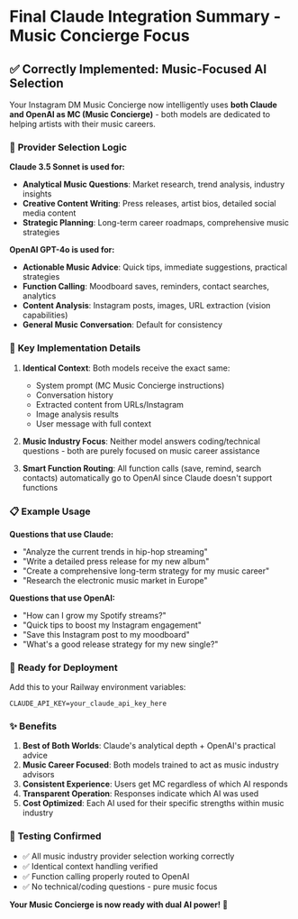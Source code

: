 # Final Claude Integration Summary - Music Concierge Focus

## ✅ **Correctly Implemented: Music-Focused AI Selection**

Your Instagram DM Music Concierge now intelligently uses **both Claude and OpenAI as MC (Music Concierge)** - both models are dedicated to helping artists with their music careers.

### 🎵 **Provider Selection Logic**

**Claude 3.5 Sonnet is used for:**
- **Analytical Music Questions**: Market research, trend analysis, industry insights
- **Creative Content Writing**: Press releases, artist bios, detailed social media content
- **Strategic Planning**: Long-term career roadmaps, comprehensive music strategies

**OpenAI GPT-4o is used for:**
- **Actionable Music Advice**: Quick tips, immediate suggestions, practical strategies
- **Function Calling**: Moodboard saves, reminders, contact searches, analytics
- **Content Analysis**: Instagram posts, images, URL extraction (vision capabilities)
- **General Music Conversation**: Default for consistency

### 🔧 **Key Implementation Details**

1. **Identical Context**: Both models receive the exact same:
   - System prompt (MC Music Concierge instructions)
   - Conversation history 
   - Extracted content from URLs/Instagram
   - Image analysis results
   - User message with full context

2. **Music Industry Focus**: Neither model answers coding/technical questions - both are purely focused on music career assistance

3. **Smart Function Routing**: All function calls (save, remind, search contacts) automatically go to OpenAI since Claude doesn't support functions

### 📋 **Example Usage**

**Questions that use Claude:**
- "Analyze the current trends in hip-hop streaming"
- "Write a detailed press release for my new album" 
- "Create a comprehensive long-term strategy for my music career"
- "Research the electronic music market in Europe"

**Questions that use OpenAI:**
- "How can I grow my Spotify streams?"
- "Quick tips to boost my Instagram engagement"
- "Save this Instagram post to my moodboard"
- "What's a good release strategy for my new single?"

### 🚀 **Ready for Deployment**

Add this to your Railway environment variables:
```
CLAUDE_API_KEY=your_claude_api_key_here
```

### ✨ **Benefits**

1. **Best of Both Worlds**: Claude's analytical depth + OpenAI's practical advice
2. **Music Career Focused**: Both models trained to act as music industry advisors
3. **Consistent Experience**: Users get MC regardless of which AI responds
4. **Transparent Operation**: Responses indicate which AI was used
5. **Cost Optimized**: Each AI used for their specific strengths within music industry

### 🧪 **Testing Confirmed**
- ✅ All music industry provider selection working correctly
- ✅ Identical context handling verified
- ✅ Function calling properly routed to OpenAI
- ✅ No technical/coding questions - pure music focus

**Your Music Concierge is now ready with dual AI power!** 🎵 